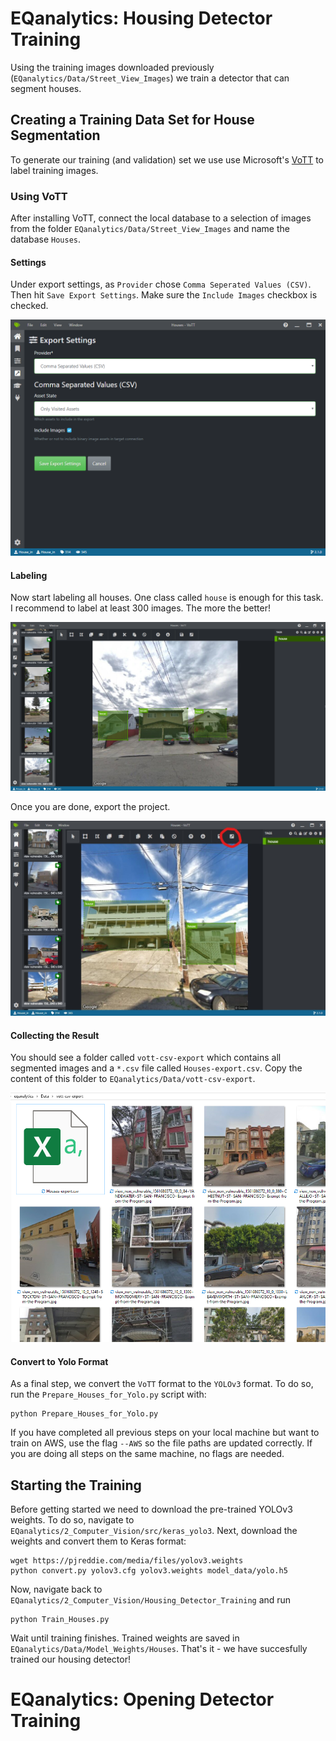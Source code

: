 # EQanalytics: Housing Detector Training
Using the training images downloaded previously (`EQanalytics/Data/Street_View_Images`) we train a detector that can segment houses. 

## Creating a Training Data Set for House Segmentation
To generate our training (and validation) set we use use Microsoft's [VoTT](https://github.com/Microsoft/VoTT) to label training images. 

### Using VoTT
After installing VoTT, connect the local database to a selection of images from the folder `EQanalytics/Data/Street_View_Images` and name the database `Houses`.

#### Settings
Under export settings, as `Provider` chose `Comma Seperated Values (CSV)`. Then hit `Save Export Settings`. Make sure the `Include Images` checkbox is checked.

![VoTT Settings](/2_Computer_Vision/Detector_Training/Screenshots/VoTT_Export_Settings.png)

#### Labeling
Now start labeling all houses. One class called `house` is enough for this task. I recommend to label at least 300 images. The more the better!

![VoTT Houses](/2_Computer_Vision/Detector_Training/Screenshots/VoTT_Houses.png)

 Once you are done, export the project. 
 
![VoTT Saving](/2_Computer_Vision/Detector_Training/Screenshots/VoTT_Save.jpg)

#### Collecting the Result
You should see a folder called `vott-csv-export` which contains all segmented images and a `*.csv` file called `Houses-export.csv`. Copy the content of this folder to `EQanalytics/Data/vott-csv-export`. 

![VoTT Folder](/2_Computer_Vision/Detector_Training/Screenshots/VoTT_Export.png)

#### Convert to Yolo Format
As a final step, we convert the `VoTT` format to the `YOLOv3` format. To do so, run the `Prepare_Houses_for_Yolo.py` script with:

```
python Prepare_Houses_for_Yolo.py
```

If you have completed all previous steps on your local machine but want to train on AWS, use the flag `--AWS` so the file paths are updated correctly. If you are doing all steps on the same machine, no flags are needed. 

## Starting the Training

Before getting started we need to download the pre-trained YOLOv3 weights. To do so, navigate to `EQanalytics/2_Computer_Vision/src/keras_yolo3`. Next, download the weights and convert them to Keras format:

```
wget https://pjreddie.com/media/files/yolov3.weights
python convert.py yolov3.cfg yolov3.weights model_data/yolo.h5
```
Now, navigate back to `EQanalytics/2_Computer_Vision/Housing_Detector_Training` and run

```
python Train_Houses.py
```
Wait until training finishes. Trained weights are saved in `EQanalytics/Data/Model_Weights/Houses`. That's it - we have succesfully trained our housing detector!

# EQanalytics: Opening Detector Training